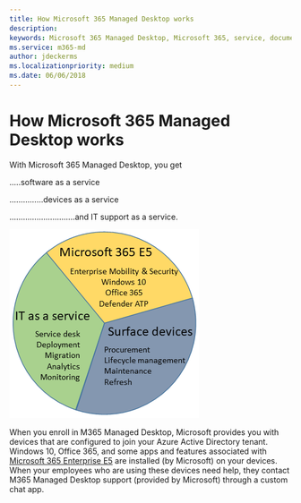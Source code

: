 ```yaml
---
title: How Microsoft 365 Managed Desktop works 
description:  
keywords: Microsoft 365 Managed Desktop, Microsoft 365, service, documentation
ms.service: m365-md
author: jdeckerms
ms.localizationpriority: medium
ms.date: 06/06/2018
---
```


# How Microsoft 365 Managed Desktop works

With Microsoft 365 Managed Desktop, you get

.....software as a service

...............devices as a service

.............................and IT support as a service. 

![Microsoft 365 Managed Desktop consists of Windows 365, Surface devices, and IT support](images/m365.png)

When you enroll in M365 Managed Desktop, Microsoft provides you with devices that are configured to join your Azure Active Directory tenant. Windows 10, Office 365, and some apps and features associated with [Microsoft 365 Enterprise E5](https://www.microsoft.com/en-us/microsoft-365/compare-all-microsoft-365-plans) are installed (by Microsoft) on your devices. When your employees who are using these devices need help, they contact M365 Managed Desktop support (provided by Microsoft) through a custom chat app. 